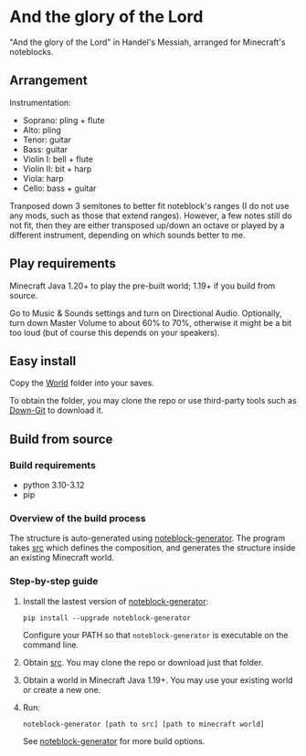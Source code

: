 # And the glory of the Lord
"And the glory of the Lord" in Handel's Messiah, arranged for Minecraft's noteblocks.

## Arrangement
Instrumentation:
* Soprano: pling + flute
* Alto: pling
* Tenor: guitar
* Bass: guitar
* Violin I: bell + flute
* Violin II: bit + harp
* Viola: harp
* Cello: bass + guitar

Tranposed down 3 semitones to better fit noteblock's ranges (I do not use any mods, such as those that extend ranges). However, a few notes still do not fit, then they are either transposed up/down an octave or played by a different instrument, depending on which sounds better to me.

## Play requirements
Minecraft Java 1.20+ to play the pre-built world; 1.19+ if you build from source.

Go to Music & Sounds settings and turn on Directional Audio. Optionally, turn down Master Volume to about 60% to 70%, otherwise it might be a bit too loud (but of course this depends on your speakers).

## Easy install 
Copy the [World](https://github.com/FelixFourcolor/And-the-glory-of-the-Lord/tree/main/World) folder into your saves.

To obtain the folder, you may clone the repo or use third-party tools such as [Down-Git](https://minhaskamal.github.io/DownGit) to download it.

## Build from source
### Build requirements
* python 3.10-3.12
* pip

### Overview of the build process
The structure is auto-generated using [noteblock-generator](https://pypi.org/project/noteblock-generator/). The program takes [src](https://github.com/FelixFourcolor/And-the-glory-of-the-Lord/tree/main/src) which defines the composition, and generates the structure inside an existing Minecraft world.

### Step-by-step guide

1. Install the lastest version of [noteblock-generator](https://pypi.org/project/noteblock-generator/):
    ```
    pip install --upgrade noteblock-generator
    ```
    Configure your PATH so that `noteblock-generator` is executable on the command line.

2. Obtain [src](https://github.com/FelixFourcolor/And-the-glory-of-the-Lord/tree/main/src). You may clone the repo or download just that folder.

3. Obtain a world in Minecraft Java 1.19+. You may use your existing world or create a new one.

4. Run:
    ```
    noteblock-generator [path to src] [path to minecraft world]
    ```

    See [noteblock-generator](https://pypi.org/project/noteblock-generator/) for more build options.
